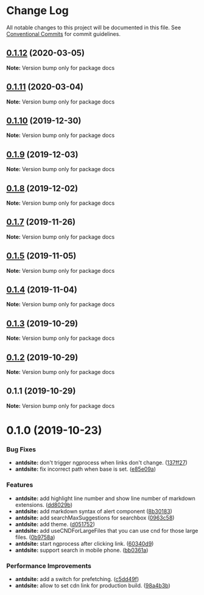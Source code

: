# Change Log

All notable changes to this project will be documented in this file.
See [Conventional Commits](https://conventionalcommits.org) for commit guidelines.

## [0.1.12](https://github.com/YvesCoding/antdsite/compare/v0.1.11...v0.1.12) (2020-03-05)

**Note:** Version bump only for package docs






## [0.1.11](https://github.com/YvesCoding/antdsite/compare/v0.1.10...v0.1.11) (2020-03-04)

**Note:** Version bump only for package docs





## [0.1.10](https://github.com/YvesCoding/antdsite/compare/v0.1.9...v0.1.10) (2019-12-30)

**Note:** Version bump only for package docs






## [0.1.9](https://github.com/YvesCoding/antdsite/compare/v0.1.8...v0.1.9) (2019-12-03)

**Note:** Version bump only for package docs





## [0.1.8](https://github.com/YvesCoding/antdsite/compare/v0.1.7...v0.1.8) (2019-12-02)

**Note:** Version bump only for package docs





## [0.1.7](https://github.com/YvesCoding/antdsite/compare/v0.1.5...v0.1.7) (2019-11-26)

**Note:** Version bump only for package docs





## [0.1.5](https://github.com/YvesCoding/antdsite/compare/v0.1.4...v0.1.5) (2019-11-05)

**Note:** Version bump only for package docs





## [0.1.4](https://github.com/YvesCoding/antdsite/compare/v0.1.3...v0.1.4) (2019-11-04)

**Note:** Version bump only for package docs





## [0.1.3](https://github.com/YvesCoding/antdsite/compare/v0.1.2...v0.1.3) (2019-10-29)

**Note:** Version bump only for package docs





## [0.1.2](https://github.com/YvesCoding/antdsite/compare/v0.1.1...v0.1.2) (2019-10-29)

**Note:** Version bump only for package docs





## 0.1.1 (2019-10-29)

**Note:** Version bump only for package docs






# 0.1.0 (2019-10-23)


### Bug Fixes

* **antdsite:** don't trigger ngprocess when links don't change. ([137ff27](https://github.com/YvesCoding/antdsite/commit/137ff272710871e0c4f8f391ebb1b75386791ccb))
* **antdsite:** fix incorrect path when base is set. ([e85e09a](https://github.com/YvesCoding/antdsite/commit/e85e09ac82667764d2c71c8f7fec72fea6c43c41))


### Features

* **antdsite:** add highlight line number and show line number of markdown extensions. ([dd8029b](https://github.com/YvesCoding/antdsite/commit/dd8029b05af451fa8a4cac5aae98dafe05c238f7))
* **antdsite:** add markdown syntax of alert component ([8b30183](https://github.com/YvesCoding/antdsite/commit/8b30183f4be53f9c595c8037d3a5861d40de5353))
* **antdsite:** add searchMaxSuggestions for searchbox ([0963c58](https://github.com/YvesCoding/antdsite/commit/0963c5863fc43e6d20b34e8348824995f84f2230))
* **antdsite:** add theme. ([d051752](https://github.com/YvesCoding/antdsite/commit/d0517529130835714caeaa6e3bb4c07ebb851816))
* **antdsite:** add useCNDForLargeFiles that you can use cnd for those large files. ([0b9758a](https://github.com/YvesCoding/antdsite/commit/0b9758a89a28b182aa9d55afa3ac565b1d105412))
* **antdsite:** start ngprocess after clicking link. ([60340d9](https://github.com/YvesCoding/antdsite/commit/60340d9c5a83eab4a4dac43f165112f54c8953c6))
* **antdsite:** support search in mobile phone. ([bb0361a](https://github.com/YvesCoding/antdsite/commit/bb0361ad35c81912cd37230873e7e2d279c3ad73))


### Performance Improvements

* **antdsite:** add a switch for prefetching. ([c5dd49f](https://github.com/YvesCoding/antdsite/commit/c5dd49f0d5672aef667463f8e7f67367f545462b))
* **antdsite:** allow to set cdn link for production build. ([98a4b3b](https://github.com/YvesCoding/antdsite/commit/98a4b3bfe92749c55d4ee5795d9872e7f2e100a3))
